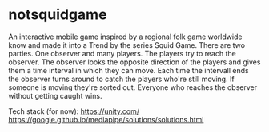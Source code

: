 # notsquidgame

An interactive mobile game inspired by a regional folk game worldwide know and made it into a Trend by the series Squid Game.
There are two parties. One observer and many players. The players try to reach the observer. The observer looks the opposite direction of the players and gives them a time interval in which they can move. Each time the intervall ends the observer turns around to catch the players who're still moving. If someone is moving they're sorted out. 
Everyone who reaches the observer without getting caught wins.

Tech stack (for now):
https://unity.com/
https://google.github.io/mediapipe/solutions/solutions.html

